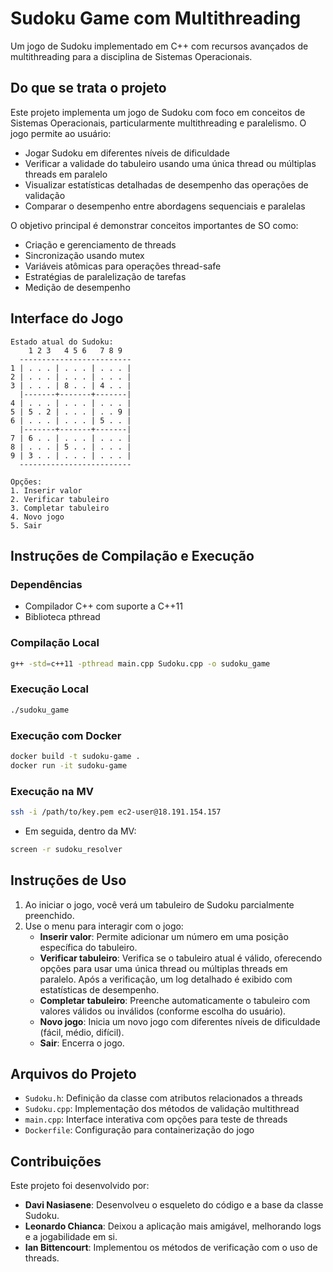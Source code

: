 # Sudoku Game com Multithreading

Um jogo de Sudoku implementado em C++ com recursos avançados de multithreading para a disciplina de Sistemas Operacionais.

## Do que se trata o projeto

Este projeto implementa um jogo de Sudoku com foco em conceitos de Sistemas Operacionais, particularmente multithreading e paralelismo. O jogo permite ao usuário:

- Jogar Sudoku em diferentes níveis de dificuldade
- Verificar a validade do tabuleiro usando uma única thread ou múltiplas threads em paralelo
- Visualizar estatísticas detalhadas de desempenho das operações de validação
- Comparar o desempenho entre abordagens sequenciais e paralelas

O objetivo principal é demonstrar conceitos importantes de SO como:
- Criação e gerenciamento de threads
- Sincronização usando mutex
- Variáveis atômicas para operações thread-safe
- Estratégias de paralelização de tarefas
- Medição de desempenho

## Interface do Jogo

```
Estado atual do Sudoku:   
    1 2 3   4 5 6   7 8 9      
  -------------------------
1 | . . . | . . . | . . . |
2 | . . . | . . . | . . . |
3 | . . . | 8 . . | 4 . . |
  |-------+-------+-------|
4 | . . . | . . . | . . . |
5 | 5 . 2 | . . . | . . 9 |
6 | . . . | . . . | 5 . . |
  |-------+-------+-------|
7 | 6 . . | . . . | . . . |
8 | . . . | 5 . . | . . . |
9 | 3 . . | . . . | . . . |
  -------------------------

Opções:
1. Inserir valor
2. Verificar tabuleiro
3. Completar tabuleiro
4. Novo jogo
5. Sair
```

## Instruções de Compilação e Execução

### Dependências

- Compilador C++ com suporte a C++11
- Biblioteca pthread

### Compilação Local

```bash
g++ -std=c++11 -pthread main.cpp Sudoku.cpp -o sudoku_game
```

### Execução Local

```bash
./sudoku_game
```

### Execução com Docker

```bash
docker build -t sudoku-game .
docker run -it sudoku-game
```

### Execução na MV

```bash
ssh -i /path/to/key.pem ec2-user@18.191.154.157
```
 - Em seguida, dentro da MV:
```bash
screen -r sudoku_resolver
```

## Instruções de Uso

1. Ao iniciar o jogo, você verá um tabuleiro de Sudoku parcialmente preenchido.
2. Use o menu para interagir com o jogo:
   - **Inserir valor**: Permite adicionar um número em uma posição específica do tabuleiro.
   - **Verificar tabuleiro**: Verifica se o tabuleiro atual é válido, oferecendo opções para usar uma única thread ou múltiplas threads em paralelo. Após a verificação, um log detalhado é exibido com estatísticas de desempenho.
   - **Completar tabuleiro**: Preenche automaticamente o tabuleiro com valores válidos ou inválidos (conforme escolha do usuário).
   - **Novo jogo**: Inicia um novo jogo com diferentes níveis de dificuldade (fácil, médio, difícil).
   - **Sair**: Encerra o jogo.

## Arquivos do Projeto

- `Sudoku.h`: Definição da classe com atributos relacionados a threads
- `Sudoku.cpp`: Implementação dos métodos de validação multithread
- `main.cpp`: Interface interativa com opções para teste de threads
- `Dockerfile`: Configuração para containerização do jogo

## Contribuições

Este projeto foi desenvolvido por:

- **Davi Nasiasene**: Desenvolveu o esqueleto do código e a base da classe Sudoku.
- **Leonardo Chianca**: Deixou a aplicação mais amigável, melhorando logs e a jogabilidade em si.
- **Ian Bittencourt**: Implementou os métodos de verificação com o uso de threads.